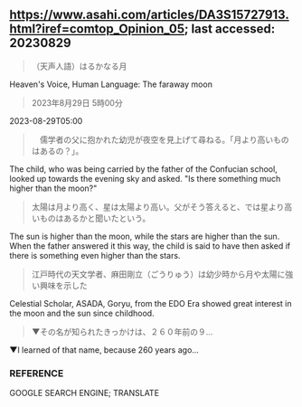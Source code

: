 ## https://www.asahi.com/articles/DA3S15727913.html?iref=comtop_Opinion_05; last accessed: 20230829

> （天声人語）はるかなる月

Heaven's Voice, Human Language: The faraway moon

> 2023年8月29日 5時00分

2023-08-29T05:00


>　儒学者の父に抱かれた幼児が夜空を見上げて尋ねる。「月より高いものはあるの？」。

The child, who was being carried by the father of the Confucian school, looked up towards the evening sky and asked. "Is there something much higher than the moon?"

> 太陽は月より高く、星は太陽より高い。父がそう答えると、では星より高いものはあるかと聞いたという。

The sun is higher than the moon, while the stars are higher than the sun. When the father answered it this way, the child is said to have then asked if there is something even higher than the stars.

> 江戸時代の天文学者、麻田剛立（ごうりゅう）は幼少時から月や太陽に強い興味を示した

Celestial Scholar, ASADA, Goryu, from the EDO Era showed great interest in the moon and the sun since childhood. 

> ▼その名が知られたきっかけは、２６０年前の９…

▼I learned of that name, because 260 years ago...

### REFERENCE

GOOGLE SEARCH ENGINE; TRANSLATE
